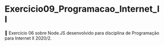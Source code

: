 # Exercicio09_Programacao_Internet_II
 📙 Exercício 06 sobre Node.JS desenvolvido para disciplina de Programação para Internet II 2020/2.
